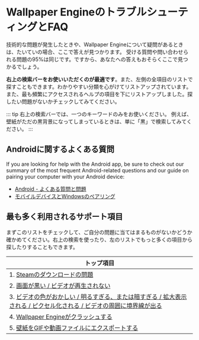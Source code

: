 # Wallpaper EngineのトラブルシューティングとFAQ
技術的な問題が発生したときや、Wallpaper Engineについて疑問があるときは、たいていの場合、ここで答えが見つかります。 受ける質問や問い合わせられる問題の95%は同じです。ですから、あなたへの答えもおそらくここで見つかるでしょう。

**右上の検索バーをお使いいただくのが最適です**。また、左側の全項目のリストで探すこともできます。わかりやすい分類を心がけてリストアップされています。 また、最も頻繁にアクセスされるヘルプの項目を下にリストアップしました。探したい問題がないかチェックしてみてください。

::: tip
右上の検索バーでは、一つのキーワードのみをお使いください。 例えば、壁紙がただの黒背景になってしまっているときは、単に「黒」で検索してみてください。
:::

## Androidに関するよくある質問

If you are looking for help with the Android app, be sure to check out our summary of the most frequent Android-related questions and our guide on pairing your computer with your Android device:

* [Android - よくある質問と問題](mobile/faq.html)
* [モバイルデバイスとWindowsのペアリング](mobile/pairing.html)

## 最も多く利用されるサポート項目

まずこのリストをチェックして、ご自分の問題に当てはまるものがないかどうか確かめてください。右上の検索を使ったり、左のリストでもっと多くの項目から探したりすることもできます。

| **トップ項目**                                                                                   |
| ------------------------------------------------------------------------------------------- |
| 1. [Steamのダウンロードの問題](steam/download.html)                                                   |
| 2. [画面が黒い / ビデオが再生されない](noshow/notplaying.html)                                             |
| 3. [ビデオの色がおかしい / 明るすぎる、または暗すぎる / 拡大表示される / ピクセル化される / ビデオの周囲に境界線が出る](videos/artifacts.html) |
| 4. [Wallpaper Engineがクラッシュする](crash/application.html)                                       |
| 5. [壁紙をGIFや動画ファイルにエクスポートする](functionality/export.html)                                      |

